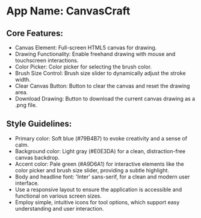 # **App Name**: CanvasCraft

## Core Features:

- Canvas Element: Full-screen HTML5 canvas for drawing.
- Drawing Functionality: Enable freehand drawing with mouse and touchscreen interactions.
- Color Picker: Color picker for selecting the brush color.
- Brush Size Control: Brush size slider to dynamically adjust the stroke width.
- Clear Canvas Button: Button to clear the canvas and reset the drawing area.
- Download Drawing: Button to download the current canvas drawing as a .png file.

## Style Guidelines:

- Primary color: Soft blue (#79B4B7) to evoke creativity and a sense of calm.
- Background color: Light gray (#E0E3DA) for a clean, distraction-free canvas backdrop.
- Accent color: Pale green (#A9D6A1) for interactive elements like the color picker and brush size slider, providing a subtle highlight.
- Body and headline font: 'Inter' sans-serif, for a clean and modern user interface.
- Use a responsive layout to ensure the application is accessible and functional on various screen sizes.
- Employ simple, intuitive icons for tool options, which support easy understanding and user interaction.